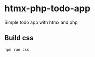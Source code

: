 # htmx-php-todo-app

Simple todo app with htmx and php

## Build css

```javascript
npm run css
```
